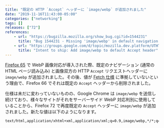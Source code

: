 ```yaml
---
title: "既定の HTTP `Accept` ヘッダーに `image/webp` が追加されました"
date: "2019-11-16T11:43:00-05:00"
categories: ["networking"]
tags: []
releases: ["72"]
references:
    - url: "https://bugzilla.mozilla.org/show_bug.cgi?id=1544231"
      title: "Bug 1544231 - Missing 'image/webp' in default navigation value of the 'Accept' header"
    - url: "https://groups.google.com/d/topic/mozilla.dev.platform/UTHTGok5x4o/discussion"
      title: "Intent to ship: Add image/webp to default Accept header"
---
```

[Firefox 65](https://www.fxsitecompat.dev/ja/docs/2018/webp-image-support-has-been-added/) で WebP 画像対応が導入された際、既定のナビゲーション (通常の HTML ページ読み込み) と画像双方の HTTP `Accept` リクエストヘッダーに `image/webp` が追加されました。その後、値が [Fetch 仕様](https://fetch.spec.whatwg.org/#fetching) に準拠していないという理由で、Firefox 66 でそれは既定の `Accept` ヘッダーから削除されました。

仕様は未だに変わっていないものの、Google Chrome は `image/webp` を送信し続けており、様々なサイトがそれをサーバーサイド WebP 対応判別に使用していることから、Firefox 72 で再度既定の `Accept` ヘッダーに `image/webp` が追加されました。新たな値は以下のようになります。

```
text/html,application/xhtml+xml,application/xml;q=0.9,image/webp,*/*;q=0.8
```
